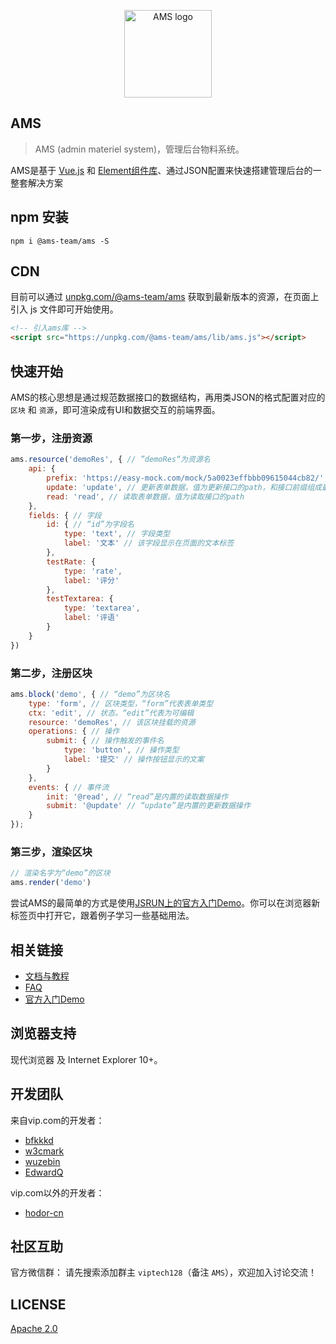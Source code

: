 <p align="center"><a href="https://vipshop.github.io/ams/" target="_blank" rel="noopener noreferrer"><img width="140" src="https://h5rsc.vipstatic.com/ams/ams-logo.png" alt="AMS logo"></a></p>

## AMS

> AMS (admin materiel system)，管理后台物料系统。

AMS是基于 [Vue.js](https://github.com/vuejs/vue) 和 [Element组件库](https://github.com/ElemeFE/element)、通过JSON配置来快速搭建管理后台的一整套解决方案


## npm 安装

```
npm i @ams-team/ams -S
```

## CDN

目前可以通过 [unpkg.com/@ams-team/ams](https://unpkg.com/browse/@ams-team/ams/lib/) 获取到最新版本的资源，在页面上引入 js 文件即可开始使用。

```html
<!-- 引入ams库 -->
<script src="https://unpkg.com/@ams-team/ams/lib/ams.js"></script>
```

## 快速开始

AMS的核心思想是通过规范数据接口的数据结构，再用类JSON的格式配置对应的 `区块` 和 `资源`，即可渲染成有UI和数据交互的前端界面。

### 第一步，注册资源

```javascript
ams.resource('demoRes', { // ”demoRes“为资源名
    api: {
        prefix: 'https://easy-mock.com/mock/5a0023effbbb09615044cb82/', // 接口前缀
        update: 'update', // 更新表单数据，值为更新接口的path，和接口前缀组成最终请求的url
        read: 'read', // 读取表单数据，值为读取接口的path
    },
    fields: { // 字段
        id: { // “id”为字段名
            type: 'text', // 字段类型
            label: '文本' // 该字段显示在页面的文本标签
        },
        testRate: {
            type: 'rate',
            label: '评分'
        },
        testTextarea: {
            type: 'textarea',
            label: '评语'
        }
    }
})
```

### 第二步，注册区块


```javascript
ams.block('demo', { // “demo”为区块名
    type: 'form', // 区块类型，“form”代表表单类型
    ctx: 'edit', // 状态，“edit”代表为可编辑
    resource: 'demoRes', // 该区块挂载的资源
    operations: { // 操作
        submit: { // 操作触发的事件名
            type: 'button', // 操作类型
            label: '提交' // 操作按钮显示的文案
        }
    },
    events: { // 事件流
        init: '@read', // “read”是内置的读取数据操作
        submit: '@update' // “update”是内置的更新数据操作
    }
});
```

### 第三步，渲染区块

```javascript
// 渲染名字为“demo”的区块
ams.render('demo')
```

尝试AMS的最简单的方式是使用[JSRUN上的官方入门Demo](http://jsrun.net/sehKp/edit?utm_source=website)。你可以在浏览器新标签页中打开它，跟着例子学习一些基础用法。

## 相关链接

- [文档与教程](https://vipshop.github.io/ams/)
- [FAQ](./FAQ.md)
- [官方入门Demo](http://jsrun.net/sehKp/edit?utm_source=website)

## 浏览器支持

现代浏览器 及 Internet Explorer 10+。

## 开发团队

来自vip.com的开发者：

+ [bfkkkd](https://github.com/bfkkkd)
+ [w3cmark](https://github.com/w3cmark)
+ [wuzebin](https://github.com/wuzebin)
+ [EdwardQ](https://github.com/EdwardQ)

vip.com以外的开发者：

+ [hodor-cn](https://github.com/hodor-cn)

## 社区互助

官方微信群： 请先搜索添加群主 `viptech128`（备注 `AMS`），欢迎加入讨论交流！

## LICENSE
[Apache 2.0](LICENSE)
